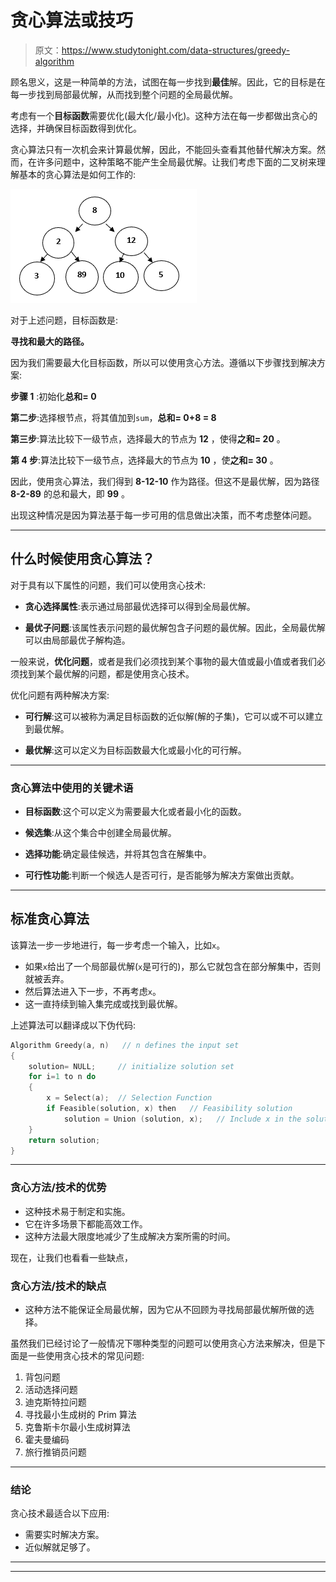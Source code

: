 # 贪心算法或技巧

> 原文：<https://www.studytonight.com/data-structures/greedy-algorithm>

顾名思义，这是一种简单的方法，试图在每一步找到**最佳**解。因此，它的目标是在每一步找到局部最优解，从而找到整个问题的全局最优解。

考虑有一个**目标函数**需要优化(最大化/最小化)。这种方法在每一步都做出贪心的选择，并确保目标函数得到优化。

贪心算法只有一次机会来计算最优解，因此，不能回头查看其他替代解决方案。然而，在许多问题中，这种策略不能产生全局最优解。让我们考虑下面的二叉树来理解基本的贪心算法是如何工作的:

![Binary tree](img/c8c82290e9ed4a21a76ae2ae98f44232.png)

对于上述问题，目标函数是:

**寻找和最大的路径。**

因为我们需要最大化目标函数，所以可以使用贪心方法。遵循以下步骤找到解决方案:

**步骤 1** :初始化**总和= 0**

**第二步**:选择根节点，将其值加到`sum`，**总和= 0+8 = 8**

**第三步**:算法比较下一级节点，选择最大的节点为 **12** ，使得**之和= 20** 。

**第 4 步**:算法比较下一级节点，选择最大的节点为 **10** ，使**之和= 30** 。

因此，使用贪心算法，我们得到 **8-12-10** 作为路径。但这不是最优解，因为路径 **8-2-89** 的总和最大，即 **99** 。

出现这种情况是因为算法基于每一步可用的信息做出决策，而不考虑整体问题。

* * *

## 什么时候使用贪心算法？

对于具有以下属性的问题，我们可以使用贪心技术:

*   **贪心选择属性**:表示通过局部最优选择可以得到全局最优解。

*   **最优子问题**:该属性表示问题的最优解包含子问题的最优解。因此，全局最优解可以由局部最优子解构造。

一般来说，**优化问题**，或者是我们必须找到某个事物的最大值或最小值或者我们必须找到某个最优解的问题，都是使用贪心技术。

优化问题有两种解决方案:

*   **可行解**:这可以被称为满足目标函数的近似解(解的子集)，它可以或不可以建立到最优解。

*   **最优解**:这可以定义为目标函数最大化或最小化的可行解。

* * *

### 贪心算法中使用的关键术语

*   **目标函数**:这个可以定义为需要最大化或者最小化的函数。

*   **候选集**:从这个集合中创建全局最优解。

*   **选择功能**:确定最佳候选，并将其包含在解集中。

*   **可行性功能**:判断一个候选人是否可行，是否能够为解决方案做出贡献。

* * *

## 标准贪心算法

该算法一步一步地进行，每一步考虑一个输入，比如`x`。

*   如果`x`给出了一个局部最优解(`x`是可行的)，那么它就包含在部分解集中，否则就被丢弃。
*   然后算法进入下一步，不再考虑`x`。
*   这一直持续到输入集完成或找到最优解。

上述算法可以翻译成以下伪代码:

```cpp
Algorithm Greedy(a, n)   // n defines the input set
{
    solution= NULL;		// initialize solution set
	for i=1 to n do
	{
		x = Select(a);	// Selection Function
		if Feasible(solution, x) then 	// Feasibility solution
			solution = Union (solution, x);   // Include x in the solution set
	}
	return solution;
}

```

* * *

### 贪心方法/技术的优势

*   这种技术易于制定和实施。
*   它在许多场景下都能高效工作。
*   这种方法最大限度地减少了生成解决方案所需的时间。

现在，让我们也看看一些缺点，

### 贪心方法/技术的缺点

*   这种方法不能保证全局最优解，因为它从不回顾为寻找局部最优解所做的选择。

虽然我们已经讨论了一般情况下哪种类型的问题可以使用贪心方法来解决，但是下面是一些使用贪心技术的常见问题:

1.  背包问题
2.  活动选择问题
3.  迪克斯特拉问题
4.  寻找最小生成树的 Prim 算法
5.  克鲁斯卡尔最小生成树算法
6.  霍夫曼编码
7.  旅行推销员问题

* * *

### 结论

贪心技术最适合以下应用:

*   需要实时解决方案。
*   近似解就足够了。

* * *

* * *